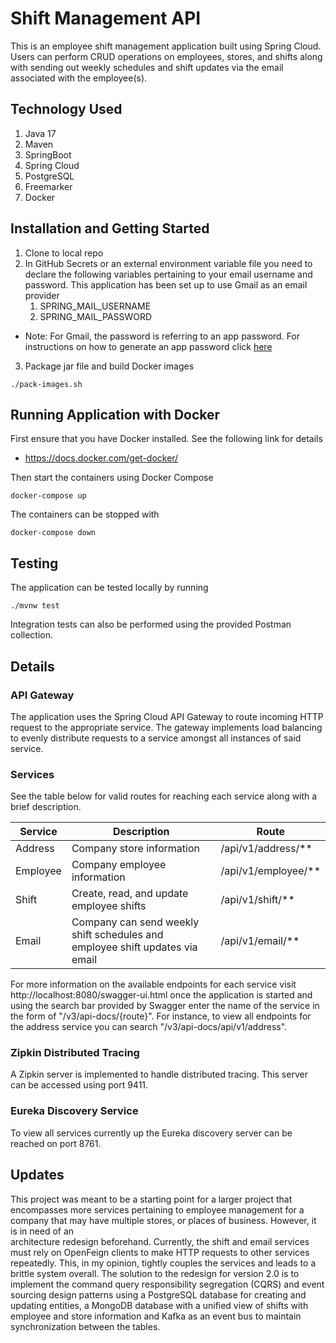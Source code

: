 # Shift Management API

This is an employee shift management application built using Spring Cloud. Users
can perform CRUD operations on employees, stores, and shifts along with sending
out weekly schedules and shift updates via the email associated with the employee(s).

## Technology Used

1. Java 17
2. Maven
3. SpringBoot
4. Spring Cloud
5. PostgreSQL
6. Freemarker
7. Docker

## Installation and Getting Started

1. Clone to local repo
2. In GitHub Secrets or an external environment variable file you need to declare the following variables
pertaining to your email username and password. This application has been set up to use Gmail as an email provider
   1. SPRING_MAIL_USERNAME
   2. SPRING_MAIL_PASSWORD

* Note: For Gmail, the password is referring to an app password. For instructions on how to generate an app password 
click [here](https://www.data-recovery-solutions.com/blog/how-to-generate-gmail-app-password-step-by-step-guide/)

3. Package jar file and build Docker images
````
./pack-images.sh
````

## Running Application with Docker

First ensure that you have Docker installed. See the following link for details

   * https://docs.docker.com/get-docker/

Then start the containers using Docker Compose

````
docker-compose up
````

The containers can be stopped with 

````
docker-compose down
````

## Testing

The application can be tested locally by running

````
./mvnw test
````

Integration tests can also be performed using the provided Postman collection.

## Details

### API Gateway

The application uses the Spring Cloud API Gateway to route incoming HTTP request to the appropriate
service. The gateway implements load balancing to evenly distribute requests to a service amongst
all instances of said service. 

### Services

 See the table below for valid routes for reaching each service along with a brief description.

| Service  | Description                                                                  | Route               |
|----------|------------------------------------------------------------------------------|---------------------|
| Address  | Company store information                                                    | /api/v1/address/**  |
| Employee | Company employee information                                                 | /api/v1/employee/** |
| Shift    | Create, read, and update employee shifts                                     | /api/v1/shift/**    |
| Email    | Company can send weekly shift schedules and employee shift updates via email | /api/v1/email/**    |

For more information on the available endpoints for each service visit http://localhost:8080/swagger-ui.html 
once the application is started and using the search bar provided by Swagger enter the name of the service in the form 
of "/v3/api-docs/{route}". For instance, to view all endpoints for the address service you can search
"/v3/api-docs/api/v1/address".

### Zipkin Distributed Tracing

A Zipkin server is implemented to handle distributed tracing. This server can be accessed using
port 9411.

### Eureka Discovery Service

To view all services currently up the Eureka discovery server can be reached on port 8761.

## Updates

This project was meant to be a starting point for a larger project that encompasses more services pertaining to 
employee management for a company that may have multiple stores, or places of business. However, it is in need of an \
architecture redesign beforehand. Currently, the shift and email services must rely on OpenFeign clients to make HTTP 
requests to other services repeatedly. This, in my opinion, tightly couples the services and leads to a brittle system
overall. The solution to the redesign for version 2.0 is to implement the command query responsibility segregation
(CQRS) and event sourcing design patterns using a PostgreSQL database for creating and updating entities, a MongoDB
database with a unified view of shifts with employee and store information and Kafka as an event bus to maintain 
synchronization between the tables. 
